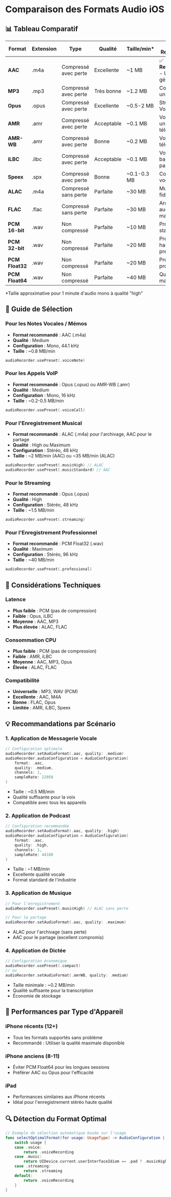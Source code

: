 # Comparaison des Formats Audio iOS

## 📊 Tableau Comparatif

| Format | Extension | Type | Qualité | Taille/min* | Usage Recommandé |
|--------|-----------|------|---------|-------------|------------------|
| **AAC** | .m4a | Compressé avec perte | Excellente | ~1 MB | ✅ **Recommandé** - Usage général |
| **MP3** | .mp3 | Compressé avec perte | Très bonne | ~1.2 MB | Compatibilité universelle |
| **Opus** | .opus | Compressé avec perte | Excellente | ~0.5-2 MB | Streaming, VoIP moderne |
| **AMR** | .amr | Compressé avec perte | Acceptable | ~0.1 MB | Voix uniquement, téléphonie |
| **AMR-WB** | .amr | Compressé avec perte | Bonne | ~0.2 MB | Voix HD, téléphonie |
| **iLBC** | .ilbc | Compressé avec perte | Acceptable | ~0.1 MB | VoIP, faible bande passante |
| **Speex** | .spx | Compressé avec perte | Bonne | ~0.1-0.3 MB | Compression vocale |
| **ALAC** | .m4a | Compressé sans perte | Parfaite | ~30 MB | Musique haute fidélité |
| **FLAC** | .flac | Compressé sans perte | Parfaite | ~30 MB | Archives audio, mastering |
| **PCM 16-bit** | .wav | Non compressé | Parfaite | ~10 MB | Production standard |
| **PCM 32-bit** | .wav | Non compressé | Parfaite | ~20 MB | Production haute précision |
| **PCM Float32** | .wav | Non compressé | Parfaite | ~20 MB | Production professionnelle |
| **PCM Float64** | .wav | Non compressé | Parfaite | ~40 MB | Qualité maximale |

*Taille approximative pour 1 minute d'audio mono à qualité "high"

## 🎯 Guide de Sélection

### Pour les Notes Vocales / Mémos
- **Format recommandé** : AAC (.m4a)
- **Qualité** : Medium
- **Configuration** : Mono, 44.1 kHz
- **Taille** : ~0.8 MB/min
```swift
audioRecorder.usePreset(.voiceNote)
```

### Pour les Appels VoIP
- **Format recommandé** : Opus (.opus) ou AMR-WB (.amr)
- **Qualité** : Medium
- **Configuration** : Mono, 16 kHz
- **Taille** : ~0.2-0.5 MB/min
```swift
audioRecorder.usePreset(.voiceCall)
```

### Pour l'Enregistrement Musical
- **Format recommandé** : ALAC (.m4a) pour l'archivage, AAC pour le partage
- **Qualité** : High ou Maximum
- **Configuration** : Stéréo, 48 kHz
- **Taille** : ~2 MB/min (AAC) ou ~35 MB/min (ALAC)
```swift
audioRecorder.usePreset(.musicHigh) // ALAC
audioRecorder.usePreset(.musicStandard) // AAC
```

### Pour le Streaming
- **Format recommandé** : Opus (.opus)
- **Qualité** : High
- **Configuration** : Stéréo, 48 kHz
- **Taille** : ~1.5 MB/min
```swift
audioRecorder.usePreset(.streaming)
```

### Pour l'Enregistrement Professionnel
- **Format recommandé** : PCM Float32 (.wav)
- **Qualité** : Maximum
- **Configuration** : Stéréo, 96 kHz
- **Taille** : ~40 MB/min
```swift
audioRecorder.usePreset(.professional)
```

## 🔧 Considérations Techniques

### Latence
- **Plus faible** : PCM (pas de compression)
- **Faible** : Opus, iLBC
- **Moyenne** : AAC, MP3
- **Plus élevée** : ALAC, FLAC

### Consommation CPU
- **Plus faible** : PCM (pas de compression)
- **Faible** : AMR, iLBC
- **Moyenne** : AAC, MP3, Opus
- **Élevée** : ALAC, FLAC

### Compatibilité
- **Universelle** : MP3, WAV (PCM)
- **Excellente** : AAC, M4A
- **Bonne** : FLAC, Opus
- **Limitée** : AMR, iLBC, Speex

## 💡 Recommandations par Scénario

### 1. Application de Messagerie Vocale
```swift
// Configuration optimale
audioRecorder.setAudioFormat(.aac, quality: .medium)
audioRecorder.audioConfiguration = AudioConfiguration(
    format: .aac,
    quality: .medium,
    channels: 1,
    sampleRate: 22050
)
```
- Taille : ~0.5 MB/min
- Qualité suffisante pour la voix
- Compatible avec tous les appareils

### 2. Application de Podcast
```swift
// Configuration recommandée
audioRecorder.setAudioFormat(.aac, quality: .high)
audioRecorder.audioConfiguration = AudioConfiguration(
    format: .aac,
    quality: .high,
    channels: 1,
    sampleRate: 44100
)
```
- Taille : ~1 MB/min
- Excellente qualité vocale
- Format standard de l'industrie

### 3. Application de Musique
```swift
// Pour l'enregistrement
audioRecorder.usePreset(.musicHigh) // ALAC sans perte

// Pour le partage
audioRecorder.setAudioFormat(.aac, quality: .maximum)
```
- ALAC pour l'archivage (sans perte)
- AAC pour le partage (excellent compromis)

### 4. Application de Dictée
```swift
// Configuration économique
audioRecorder.usePreset(.compact)
// ou
audioRecorder.setAudioFormat(.amrWB, quality: .medium)
```
- Taille minimale : ~0.2 MB/min
- Qualité suffisante pour la transcription
- Économie de stockage

## 📱 Performances par Type d'Appareil

### iPhone récents (12+)
- Tous les formats supportés sans problème
- Recommandé : Utiliser la qualité maximale disponible

### iPhone anciens (8-11)
- Éviter PCM Float64 pour les longues sessions
- Préférer AAC ou Opus pour l'efficacité

### iPad
- Performances similaires aux iPhone récents
- Idéal pour l'enregistrement stéréo haute qualité

## 🔍 Détection du Format Optimal

```swift
// Exemple de sélection automatique basée sur l'usage
func selectOptimalFormat(for usage: UsageType) -> AudioConfiguration {
    switch usage {
    case .voice:
        return .voiceRecording
    case .music:
        return UIDevice.current.userInterfaceIdiom == .pad ? .musicHighQuality : .musicStandard
    case .streaming:
        return .streaming
    default:
        return .voiceRecording
    }
}
```